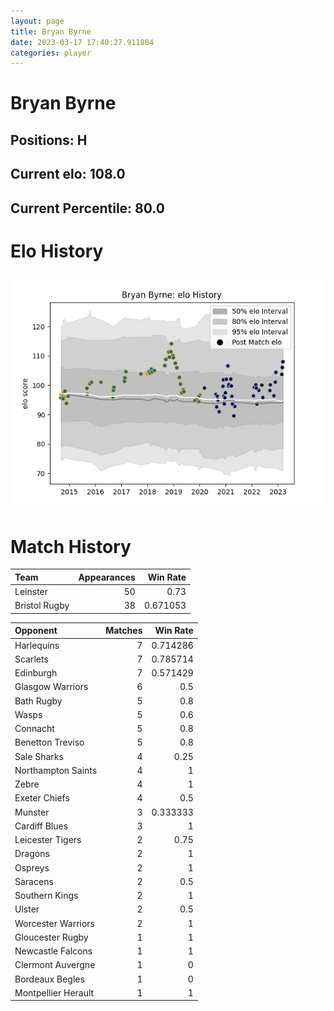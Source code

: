 ```yaml
---  
layout: page  
title: Bryan Byrne  
date: 2023-03-17 17:40:27.911884  
categories: player  
---
```

# Bryan Byrne

## Positions: H

## Current elo: 108.0

## Current Percentile: 80.0

# Elo History


![elo history](history_BryanByrne.png)
# Match History


| Team          |   Appearances |   Win Rate |
|:--------------|--------------:|-----------:|
| Leinster      |            50 |   0.73     |
| Bristol Rugby |            38 |   0.671053 |

| Opponent            |   Matches |   Win Rate |
|:--------------------|----------:|-----------:|
| Harlequins          |         7 |   0.714286 |
| Scarlets            |         7 |   0.785714 |
| Edinburgh           |         7 |   0.571429 |
| Glasgow Warriors    |         6 |   0.5      |
| Bath Rugby          |         5 |   0.8      |
| Wasps               |         5 |   0.6      |
| Connacht            |         5 |   0.8      |
| Benetton Treviso    |         5 |   0.8      |
| Sale Sharks         |         4 |   0.25     |
| Northampton Saints  |         4 |   1        |
| Zebre               |         4 |   1        |
| Exeter Chiefs       |         4 |   0.5      |
| Munster             |         3 |   0.333333 |
| Cardiff Blues       |         3 |   1        |
| Leicester Tigers    |         2 |   0.75     |
| Dragons             |         2 |   1        |
| Ospreys             |         2 |   1        |
| Saracens            |         2 |   0.5      |
| Southern Kings      |         2 |   1        |
| Ulster              |         2 |   0.5      |
| Worcester Warriors  |         2 |   1        |
| Gloucester Rugby    |         1 |   1        |
| Newcastle Falcons   |         1 |   1        |
| Clermont Auvergne   |         1 |   0        |
| Bordeaux Begles     |         1 |   0        |
| Montpellier Herault |         1 |   1        |